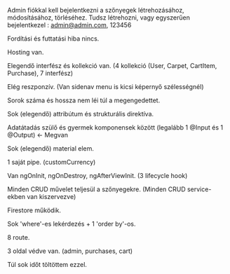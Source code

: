 
Admin fiókkal kell bejelentkezni a szőnyegek létrehozásához, módosításához, törléséhez.
Tudsz létrehozni, vagy egyszerűen bejelentkezel : admin@admin.com, 123456

Fordítási és futtatási hiba nincs.

Hosting van.

Elegendő interfész és kollekció van. (4 kollekció (User, Carpet, CartItem, Purchase), 7 interfész)

Elég reszponzív. (Van sidenav menu is kicsi képernyő szélességnél)

Sorok száma és hossza nem léi túl a megengedettet.

Sok (elegendő) attribútum és strukturális direktíva.

Adatátadás szülő és gyermek komponensek között (legalább 1 @Input és 1 @Output) <- Megvan

Sok (elegendő) material elem. 

1 saját pipe. (customCurrency)

Van ngOnInit, ngOnDestroy, ngAfterViewInit. (3 lifecycle hook)

Minden CRUD művelet teljesül a szőnyegekre. (Minden CRUD service-ekben van kiszervezve)

Firestore működik.

Sok 'where'-es lekérdezés + 1 'order by'-os.

8 route.

3 oldal védve van. (admin, purchases, cart)

Túl sok időt töltöttem ezzel.
